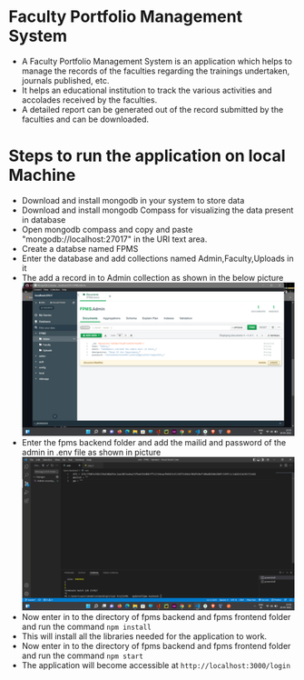 # Faculty Portfolio Management System
- A Faculty Portfolio Management System is an application which helps to manage the records of the faculties regarding the trainings undertaken, journals published, etc.
- It helps an educational institution to track the various activities and accolades received by the faculties.
- A detailed report can be generated out of the record submitted by the faculties and can be downloaded.

# Steps to run the application on local Machine
- Download and install mongodb in your system to store data
- Download and install mongodb Compass for visualizing the data present in database
- Open mongodb compass and copy and paste "mongodb://localhost:27017" in the URI text area.
- Create a databse named FPMS
- Enter the database and add collections named Admin,Faculty,Uploads in it
- The add a record in to Admin collection as shown in the below picture
![Admin-record](https://github.com/VisakhSA/FPMS---Updated/blob/master/fpms%20images/Admin-record.png)
- Enter the fpms backend folder and add the mailid and password of the admin in .env file as shown in picture
![MailidPW](https://github.com/VisakhSA/FPMS---Updated/blob/master/fpms%20images/MailPW.png)
- Now enter in to the directory of fpms backend and fpms frontend folder and run the command `npm install`
- This will install all the libraries needed for the application to work.
- Now enter in to the directory of fpms backend and fpms frontend folder and run the command `npm start`
- The application will become accessible at `http://localhost:3000/login`
